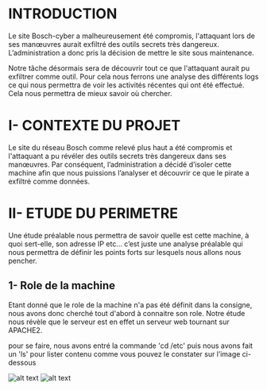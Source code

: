 
# INTRODUCTION

Le site Bosch-cyber a malheureusement été compromis, l'attaquant lors de ses manœuvres 
aurait exfiltré des outils secrets très dangereux. L’administration a donc pris la 
décision de mettre le site sous maintenance. 

Notre tâche désormais sera de découvrir tout ce que l'attaquant aurait pu exfiltrer 
comme outil. Pour cela nous ferrons une analyse des différents logs ce qui nous 
permettra de voir les activités récentes qui ont été effectué. Cela nous permettra de 
mieux savoir où chercher.


# I- CONTEXTE DU PROJET

Le site du réseau Bosch comme relevé plus haut a été compromis et l'attaquant a pu 
révéler des outils secrets très dangereux dans ses manœuvres. Par conséquent, 
l’administration a décidé d’isoler cette machine afin que nous puissions l’analyser et 
découvrir ce que le pirate a exfiltré comme données.

# II- ETUDE DU PERIMETRE

Une étude préalable nous permettra de savoir quelle est cette machine, à quoi sert-elle, son 
adresse IP etc… c’est juste une analyse préalable qui nous permettra de définir les points forts 
sur lesquels nous allons nous pencher.

## 1- Role de la machine

Etant donné que le role de la machine n'a pas été définit dans la consigne, nous avons donc 
cherché tout d'abord à connaitre son role. Notre étude nous révèle que le serveur est en effet 
un serveur web tournant sur APACHE2.

pour se faire, nous avons entré la commande 'cd /etc' puis nous avons fait un 'ls' pour lister
contenu comme vous pouvez le constater sur l’image ci-dessous

![alt text]()
![alt text](https://github.com/meguyland/FORENSIC_TP_DJUISSI_MEGANE/blob/main/T)
